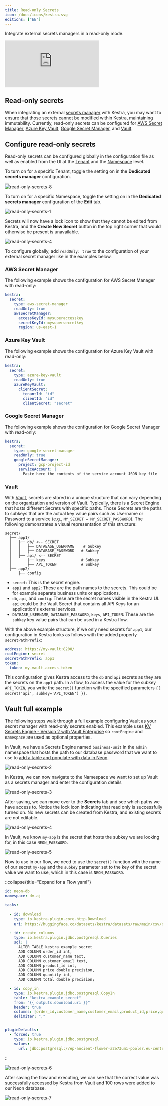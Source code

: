 ```yaml
---
title: Read-only Secrets
icon: /docs/icons/kestra.svg
editions: ["EE"]
---
```


Integrate external secrets managers in a read-only mode.

<div class="video-container">
    <iframe src="https://www.youtube.com/embed/CJYoGfWDIO8?si=b4z3MZaHf_uddM_0" title="YouTube video player" frameborder="0" allow="accelerometer; autoplay; clipboard-write; encrypted-media; gyroscope; picture-in-picture; web-share" referrerpolicy="strict-origin-when-cross-origin" allowfullscreen></iframe>
</div>

## Read-only secrets

When integrating an external [secrets manager](secrets-manager.md) with Kestra, you may want to ensure that those secrets cannot be modified within Kestra, maintaining immutability.
Currently, read-only secrets can be configured for [AWS Secret Manager](secrets-manager.md#aws-secret-manager-configuration), [Azure Key Vault](secrets-manager.md#azure-key-vault-configuration), [Google Secret Manager](secrets-manager.md#google-secret-manager-configuration), and [Vault](secrets-manager.md#vault-configuration).

## Configure read-only secrets

Read-only secrets can be configured globally in the configuration file as well as enabled from the UI at the [Tenant](tenants.md) and the [Namespace](../../04.workflow-components/02.namespace.md) level. 

To turn on for a specific Tenant, toggle the setting on in the **Dedicated secrets manager** configuration.

![read-only-secrets-8](/docs/enterprise/read-only-secrets-8.png)

To turn on for a specific Namespace, toggle the setting on in the **Dedicated secrets manager** configuration of the **Edit** tab.

![read-only-secrets-1](/docs/enterprise/read-only-secrets-1.png)

Secrets will now have a lock icon to show that they cannot be edited from Kestra, and the **Create New Secret** button in the top right corner that would otherwise be present is unavailable.

![read-only-secrets-4](/docs/enterprise/read-only-secrets-4.png)

To configure globally, add `readOnly: true` to the configuration of your external secret manager like in the examples below.

### AWS Secret Manager
 
The following example shows the configuration for AWS Secret Manager with read-only:

```yaml
kestra:
  secret:
    type: aws-secret-manager
    readOnly: true
    awsSecretManager:
      accessKeyId: mysuperaccesskey
      secretKeyId: mysupersecretkey
      region: us-east-1
```

### Azure Key Vault

The following example shows the configuration for Azure Key Vault with read-only:

```yaml
kestra:
  secret:
    type: azure-key-vault
    readOnly: true
    azureKeyVault:
      clientSecret:
        tenantId: "id"
        clientId: "id"
        clientSecret: "secret"
```

### Google Secret Manager

The following example shows the configuration for Google Secret Manager with read-only:

```yaml
kestra:
  secret:
    type: google-secret-manager
    readOnly: true
    googleSecretManager:
      project: gcp-project-id
      serviceAccount: |
        Paste here the contents of the service account JSON key file
```

### Vault

With [Vault](./secrets-manager.md#vault-configuration), secrets are stored in a unique structure that can vary depending on the organization and version of Vault. Typically, there is a Secret Engine that hosts different Secrets with specific paths. Those Secrets are the paths to subkeys that are the actual key value pairs such as Username or Password to a service (e.g., `MY_SECRET = MY_SECRET_PASSWORD`). The following demonstrates a visual representation of this structure:

```
secret/
  ├── app1/
  │   ├── db/ <-- SECRET
  │   │   ├── DATABASE_USERNAME    # Subkey
  │   │   ├── DATABASE_PASSWORD   # Subkey
  │   ├── api/ <-- SECRET
  │       ├── keys                # Subkey
  │       ├── API_TOKEN           # Subkey
  ├── app2/
      ├── config
```

- `secret`: This is the secret engine.
- `app1` and `app2`: These are the path names to the secrets. This could be for example separate business units or applications.
- `db`, `api`, and `config`: These are the secret names visible in the Kestra UI. `api` could be the Vault Secret that contains all API Keys for an application's external services.
- `DATBASE_USERNAME`, `DATABASE_PASSWORD`, `keys`, `API_TOKEN`: These are the `subkey` key value pairs that can be used in a Kestra flow.

With the above example structure, if we only need secrets for `app1`, our configuration in Kestra looks as follows with the added property `secretPathPrefix`:

```yaml
address: https://my-vault:8200/
rootEngine: secret
secretPathPrefix: app1
token:
  token: my-vault-access-token
```

This configuration gives Kestra access to the `db` and `api` secrets as they are the secrets on the `app1` path. In a flow, to access the value for the subkey `API_TOKEN`, you write the `secret()` function with the specified parameters `{{ secret('api', subkey='API_TOKEN') }}`.

## Vault full example

The following steps walk through a full example configuring Vault as your secret manager with read-only secrets enabled. This example uses [KV Secrets Engine - Version 2 with Vault Enterprise](./secrets-manager.md#kv-secrets-engine---version-2) so `rootEngine` and `namespace` are used as optional properties.

In Vault, we have a Secrets Engine named `business-unit` in the `admin` namespace that hosts the path to our database password that we want to use to [add a table and populate with data in Neon](../../15.how-to-guides/neon.md).

![read-only-secrets-2](/docs/enterprise/read-only-secrets-2.png)

In Kestra, we can now navigate to the Namespace we want to set up Vault as a secrets manager and enter the configuration details

![read-only-secrets-3](/docs/enterprise/read-only-secrets-3.png)

After saving, we can move over to the **Secrets** tab and see which paths we have access to. Notice the lock icon indicating that read only is successfully turned on. No new secrets can be created from Kestra, and existing secrets are not editable.

![read-only-secrets-4](/docs/enterprise/read-only-secrets-4.png)

In Vault, we know `my-app` is the secret that hosts the subkey we are looking for, in this case `NEON_PASSWORD`.

![read-only-secrets-5](/docs/enterprise/read-only-secrets-5.png)

Now to use in our flow, we need to use the `secret()` function with the name of our secret `my-app` and the `subkey` parameter set to the key of the secret value we want to use, which in this case is `NEON_PASSWORD`.

::collapse{title="Expand for a Flow yaml"}
```yaml
id: neon-db
namespace: dv-aj

tasks:
  
  - id: download
    type: io.kestra.plugin.core.http.Download
    uri: https://huggingface.co/datasets/kestra/datasets/raw/main/csv/orders.csv

  - id: create_columns
    type: io.kestra.plugin.jdbc.postgresql.Queries
    sql: |
      ALTER TABLE kestra_example_secret
      ADD COLUMN order_id int,
      ADD COLUMN customer_name text,
      ADD COLUMN customer_email text,
      ADD COLUMN product_id int,
      ADD COLUMN price double precision,
      ADD COLUMN quantity int,
      ADD COLUMN total double precision;

  - id: copy_in
    type: io.kestra.plugin.jdbc.postgresql.CopyIn
    table: "kestra_example_secret"
    from: "{{ outputs.download.uri }}"
    header: true
    columns: [order_id,customer_name,customer_email,product_id,price,quantity,total]
    delimiter: ","


pluginDefaults:
  - forced: true
    type: io.kestra.plugin.jdbc.postgresql
    values:
      url: jdbc:postgresql://ep-ancient-flower-a2e73um1-pooler.eu-central-1.aws.neon.tech/neondb?user=neondb_owner&password={{secret('my-app', subkey='NEON_PASSWORD')}}
```
::

![read-only-secrets-6](/docs/enterprise/read-only-secrets-6.png)

After saving the flow and executing, we can see that the correct value was successfully accessed by Kestra from Vault and 100 rows were added to our Neon database.

![read-only-secrets-7](/docs/enterprise/read-only-secrets-7.png)
